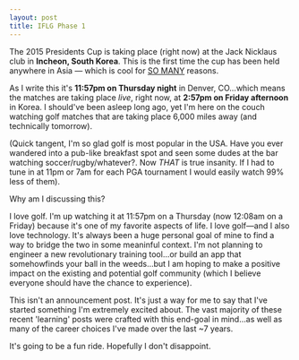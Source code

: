 ```yaml
---
layout: post
title: IFLG Phase 1
---
```

The 2015 Presidents Cup is taking place (right now) at the Jack Nicklaus club in **Incheon, South Korea**. This is the first time the cup has been held anywhere in Asia &mdash; which is cool for [SO MANY](https://en.wikipedia.org/wiki/Presidents_Cup) reasons. 

As I write this it's **11:57pm on Thursday night** in Denver, CO...which means the matches are taking place *live*, right now, at **2:57pm on Friday afternoon** in Korea. I should've been asleep long ago, yet I'm here on the couch watching golf matches that are taking place 6,000 miles away (and technically tomorrow).

(Quick tangent, I'm so glad golf is most popular in the USA. Have you ever wandered into a pub-like breakfast spot and seen some dudes at the bar watching soccer/rugby/whatever?. Now *THAT* is true insanity. If I had to tune in at 11pm or 7am for each PGA tournament I would easily watch 99% less of them).

Why am I discussing this? 

I love golf. I'm up watching it at 11:57pm on a Thursday (now 12:08am on a Friday) because it's one of my favorite aspects of life. I love golf&mdash;and I also love technology. It's always been a huge personal goal of mine to find a way to bridge the two in some meaninful context. I'm not planning to engineer a new revolutionary training tool...or build an app that somehowfinds your ball in the weeds...but I am hoping to make a positive impact on the existing and potential golf community (which I believe everyone should have the chance to experience).

This isn't an announcement post. It's just a way for me to say that I've started something I'm extremely excited about. The vast majority of these recent 'learning' posts were crafted with this end-goal in mind...as well as many of the career choices I've made over the last ~7 years.

It's going to be a fun ride. Hopefully I don't disappoint.











